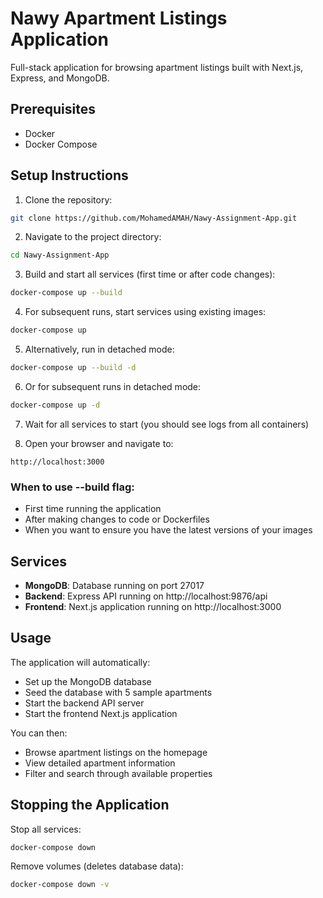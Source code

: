 # Nawy Apartment Listings Application

Full-stack application for browsing apartment listings built with Next.js, Express, and MongoDB.

## Prerequisites

- Docker
- Docker Compose

## Setup Instructions

1. Clone the repository:
```bash
git clone https://github.com/MohamedAMAH/Nawy-Assignment-App.git
```

2. Navigate to the project directory:
```bash
cd Nawy-Assignment-App
```

3. Build and start all services (first time or after code changes):
```bash
docker-compose up --build
```

4. For subsequent runs, start services using existing images:
```bash
docker-compose up
```

5. Alternatively, run in detached mode:
```bash
docker-compose up --build -d
```

6. Or for subsequent runs in detached mode:
```bash
docker-compose up -d
```

7. Wait for all services to start (you should see logs from all containers)

8. Open your browser and navigate to:
```
http://localhost:3000
```

### When to use --build flag:
- First time running the application
- After making changes to code or Dockerfiles
- When you want to ensure you have the latest versions of your images

## Services

- **MongoDB**: Database running on port 27017
- **Backend**: Express API running on http://localhost:9876/api
- **Frontend**: Next.js application running on http://localhost:3000

## Usage

The application will automatically:
- Set up the MongoDB database
- Seed the database with 5 sample apartments
- Start the backend API server
- Start the frontend Next.js application

You can then:
- Browse apartment listings on the homepage
- View detailed apartment information
- Filter and search through available properties

## Stopping the Application

Stop all services:
```bash
docker-compose down
```

Remove volumes (deletes database data):
```bash
docker-compose down -v
```